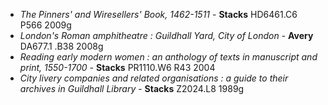 - _The Pinners' and Wiresellers' Book, 1462-1511_ - __Stacks__ HD6461.C6 P566 2009g
- _London's Roman amphitheatre : Guildhall Yard, City of London_ - __Avery__ DA677.1 .B38 2008g
- _Reading early modern women : an anthology of texts in manuscript and print, 1550-1700_ - __Stacks__ PR1110.W6 R43 2004
- _City livery companies and related organisations : a guide to their archives in Guildhall Library_ - __Stacks__ Z2024.L8 1989g

